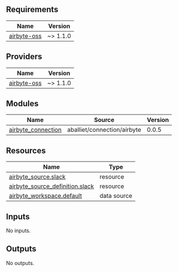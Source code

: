 ## Requirements

| Name | Version |
|------|---------|
| <a name="requirement_airbyte"></a> [airbyte-oss](https://registry.terraform.io/providers/aballiet/airbyte-oss/latest) | ~> 1.1.0 |

## Providers

| Name | Version |
|------|---------|
| <a name="provider_airbyte"></a> [airbyte-oss](https://registry.terraform.io/providers/aballiet/airbyte-oss/latest) | ~> 1.1.0 |

## Modules

| Name | Source | Version |
|------|--------|---------|
| <a name="module_airbyte_connection"></a> [airbyte\_connection](#module\_airbyte\_connection) | aballiet/connection/airbyte | 0.0.5 |

## Resources

| Name | Type |
|------|------|
| [airbyte_source.slack](https://registry.terraform.io/providers/aballiet/airbyte-oss/latest/docs/resources/source) | resource |
| [airbyte_source_definition.slack](https://registry.terraform.io/providers/aballiet/airbyte-oss/latest/docs/resources/source_definition) | resource |
| [airbyte_workspace.default](https://registry.terraform.io/providers/aballiet/airbyte-oss/latest/docs/data-sources/workspace) | data source |

## Inputs

No inputs.

## Outputs

No outputs.
